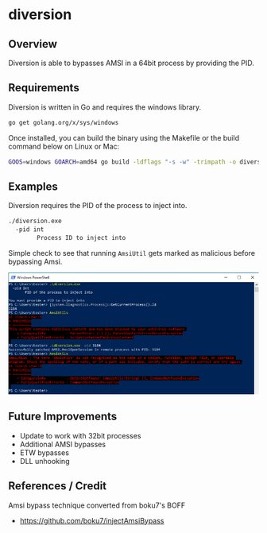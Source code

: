 # diversion

## Overview
Diversion is able to bypasses AMSI in a 64bit process by providing the PID.


## Requirements
Diversion is written in Go and requires the windows library.

```bash
go get golang.org/x/sys/windows
```

Once installed, you can build the binary using the Makefile or the build command below on Linux or Mac:

```bash
GOOS=windows GOARCH=amd64 go build -ldflags "-s -w" -trimpath -o diversion.exe
```

## Examples
Diversion requires the PID of the process to inject into.

```bash
./diversion.exe
  -pid int
    	Process ID to inject into
```

Simple check to see that running `AmsiUtil` gets marked as malicious before bypassing Amsi.

![diversion.png](diversion.png)

## Future Improvements
- Update to work with 32bit processes
- Additional AMSI bypasses
- ETW bypasses
- DLL unhooking

## References / Credit

Amsi bypass technique converted from boku7's BOFF
- https://github.com/boku7/injectAmsiBypass

